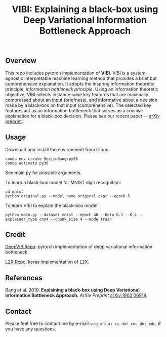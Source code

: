 <h1 align="center">
    VIBI: Explaining a black-box using Deep Variational Information Bottleneck Approach
</h1>

<br />

## Overview
This repo includes pytorch implementation of **VIBI**. VIBI is a system-agnostic interpretable machine learning method that provides a brief but comprehensive explanation. It adopts the inspring information theoretic principle, *information bottleneck principle*. Using an information theoretic objective, VIBI selects instance-wise key features that are maximally compressed about an input (briefness), and informative about a decision made by a black-box on that input (comprehensive). The selected key features act as an information bottleneck that serves as a concise explanation for a black-box decision. Please see our recent paper -- [arXiv preprint](https://arxiv.org/abs/1902.06918).

## Usage
Download and install the environment from Cloud.
```
conda env create SeojinBang/py36
conda activate py36
```

See main.py for possible arguments.

To learn a black-box model for MNIST digit recognition:
```
cd mnist
python original.py --model_name original.ckpt --epoch 5
```

To learn VIBI to explain the black-box model:
```
python main.py --dataset mnist --epoch 40 --beta 0.1 --K 4 --explainer_type cnn4 --chunk_size 4 --mode train
```

## Credit
[DeepVIB Repo](https://github.com/1Konny/VIB-pytorch): pytorch implementation of deep variational information bottleneck.

[L2X Repo](https://github.com/Jianbo-Lab/L2X): keras implementation of L2X.

## References
Bang et al. 2019. **Explaining a black-box using Deep Variational Information Bottleneck Approach.** *ArXiv Preprint* [arXiv:1902.06918](https://arxiv.org/abs/1902.06918).

## Contact
Please feel free to contact me by e-mail `seojinb at cs dot cmu dot edu`, if you have any questions.

